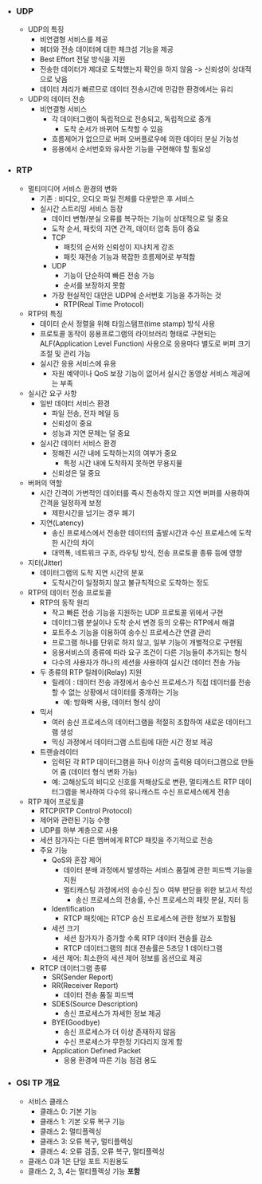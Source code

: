 - ### UDP

  - UDP의 특징
    - 비연결형 서비스를 제공
    - 헤더와 전송 데이터에 대한 체크섬 기능을 제공
    - Best Effort 전달 방식을 지원
    - 전송한 데이터가 제대로 도착했는지 확인을 하지 않음 -> 신뢰성이 상대적으로 낮음
    - 데이터 처리가 빠르므로 데이터 전송시간에 민감한 환경에서는 유리
  - UDP의 데이터 전송
    - 비연결형 서비스
      - 각 데이터그램이 독립적으로 전송되고, 독립적으로 중개
        - 도착 순서가 바뀌어 도착할 수 있음
      - 흐름제어가 없으므로 버퍼 오버플로우에 의한 데이터 분실 가능성
      - 응용에서 순서번호와 유사한 기능을 구현해야 할 필요성

  

- ### RTP

  - 멀티미디어 서비스 환경의 변화
    - 기존 : 비디오, 오디오 파일 전체를 다운받은 후 서비스
    - 실시간 스트리밍 서비스 등장
      - 데이터 변형/분실 오류를 복구하는 기능이 상대적으로 덜 중요
      - 도착 순서, 패킷의 지연 간격, 데이터 압축 등이 중요
      - TCP
        - 패킷의 순서와 신뢰성이 지나치게 강조
        - 패킷 재전송 기능과 복잡한 흐름제어로 부적합
      - UDP
        - 기능이 단순하여 빠른 전송 가능
        - 순서를 보장하지 못함
      - 가장 현실적인 대안은 UDP에 순서번호 기능을 추가하는 것
        - RTP(Real Time Protocol)
  - RTP의 특징
    - 데이터 순서 정렬을 위해 타임스탬프(time stamp) 방식 사용
    -  프로토콜 동작이 응용프로그램의 라이브러리 형태로 구현되는 ALF(Application Level Function) 사용으로 응용마다 별도로 버퍼 크기 조절 및 관리 가능
    - 실시간 응용 서비스에 유용
      - 자원 예약이나 QoS 보장 기능이 없어서 실시간 동영상 서비스 제공에는 부족
  - 실시간 요구 사항
    - 일반 데이터 서비스 환경
      - 파일 전송, 전자 메일 등
      - 신뢰성이 중요
      - 성능과 지연 문제는 덜 중요
    - 실시간 데이터 서비스 환경
      - 정해진 시간 내에 도착하는지의 여부가 중요
        - 특정 시간 내에 도착하지 못하면 무용지물
      - 신뢰성은 덜 중요
  - 버퍼의 역할
    - 시간 간격이 가변적인 데이터를 즉시 전송하지 않고 지연 버퍼를 사용하여 간격을 일정하게 보정
      - 제한시간을 넘기는 경우 폐기
    - 지연(Latency)
      - 송신 프로세스에서 전송한 데이터의 출발시간과 수신 프로세스에 도착한 시간의 차이
      - 대역폭, 네트워크 구조, 라우팅 방식, 전송 프로토콜 종류 등에 영향
  - 지터(Jitter)
    - 데이터그램의 도착 지연 시간의 분포
      - 도착시간이 일정하지 않고 불규칙적으로 도착하는 정도
  - RTP의 데이터 전송 프로토콜
    - RTP의 동작 원리
      - 작고 빠른 전송 기능을 지원하는 UDP 프로토콜 위에서 구현
      - 데이터그램 분실이나 도착 순서 변경 등의 오류는 RTP에서 해결
      - 포트주소 기능을 이용하여 송수신 프로세스간 연결 관리
      - 프로그램 하나를 단위로 하지 않고, 일부 기능이 개별적으로 구현됨
      - 응용서비스의 종류에 따라 요구 조건이 다른 기능들이 추가되는 형식
      - 다수의 사용자가 하나의 세션을 사용하여 실시간 데이터 전송 가능
    - 두 종류의 RTP 릴레이(Relay) 지원
      - 릴레이 : 데이터 전송 과정에서 송수신 프로세스가 직접 데이터를 전송할 수 없는 상황에서 데이터를 중개하는 기능
        - 예: 방화벽 사용, 데이터 형식 상이
    - 믹서
      - 여러 송신 프로세스의 데이터그램을 적절히 조합하여 새로운 데이터그램 생성
      - 믹싱 과정에서 데이터그램 스트림에 대한 시간 정보 제공
    - 트랜슬레이터
      - 입력된 각 RTP 데이터그램을 하나 이상의 출력용 데이터그램으로 만들어 줌 (데이터 형식 변화 가능)
      - 예: 고해상도의 비디오 신호를 저해상도로 변환, 멀티캐스트 RTP 데이터그램을 복사하여 다수의 유니캐스트 수신 프로세스에게 전송
  - RTP 제어 프로토콜
    - RTCP(RTP Control Protocol)
    - 제어와 관련된 기능 수행
    - UDP를 하부 계층으로 사용
    - 세션 참가자는 다른 멤버에게 RTCP 패킷을 주기적으로 전송
    - 주요 기능
      - QoS와 혼잡 제어
        - 데이터 분배 과정에서 발생하는 서비스 품질에 관한 피드백 기능을 지원
        - 멀티캐스팅 과정에서의 송수신 짆ㅇ 여부 판단을 위한 보고서 작성
          - 송신 프로세스의 전송률, 수신 프로세스의 패킷 분실, 지터 등
      - Identification
        - RTCP 패킷에는 RTCP 송신 프로세스에 관한 정보가 포함됨
      - 세션 크기
        - 세션 참가자가 증가할 수록 RTP 데이터 전송률 감소
        - RTCP 데이터그램의 최대 전송률은 5초당 1 데이타그램
      - 세션 제어: 최소한의 세션 제어 정보를 옵션으로 제공
    - RTCP 데이터그램 종류
      - SR(Sender Report)
      - RR(Receiver Report)
        - 데이터 전송 품질 피드백
      - SDES(Source Description)
        - 송신 프로세스가 자세한 정보 제공
      - BYE(Goodbye)
        - 송신 프로세스가 더 이상 존재하지 않음
        - 수신 프로세스가 무한정 기다리지 않게 함
      - Application Defined Packet
        - 응용 환경에 따른 기능 점검 용도



- ### OSI TP 개요

  - 서비스 클래스
    - 클래스 0: 기본 기능
    - 클래스 1: 기본 오류 복구 기능
    - 클래스 2: 멀티플렉싱
    - 클래스 3: 오류 복구, 멀티플렉싱
    - 클래스 4: 오류 검출, 오류 복구, 멀티플렉싱
  - 클래스 0과 1은 단일 포트 지원용도
  - 클래스 2, 3, 4는 멀티플렉싱 기능 **포함**